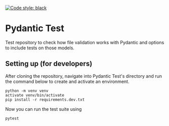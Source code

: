 [![Code style: black](https://img.shields.io/badge/code%20style-black-000000.svg)](https://github.com/psf/black)

# Pydantic Test

Test repository to check how file validation works with Pydantic and options to include tests on those models.


## Setting up (for developers)

After cloning the repository, navigate into Pydantic Test's directory and
run the command below to create and activate an environment.

```commandline
python -m venv venv
activate venv/bin/activate
pip install -r requirements.dev.txt
```

Now you can run the test suite using

```commandline
pytest
```

